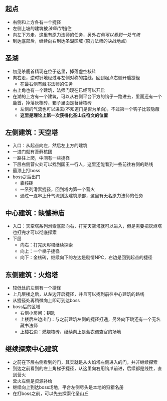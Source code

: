 ## 起点
- 右侧和上方各有一个捷径
- 左侧上坡的建筑被*法师门1*挡住
- 向左下方走，这里有原力法师的任务，另外*右侧可以看到一处气流*
- 到达底部后，继续向右到达圣湖区域 (原力法师的决战地点)

## 圣湖
- 初见杀鹿首精现在位于这里，掉落虚空核砖
- 向右走，逆时针地经过与左侧对称的路线，回到起点右侧开启捷径
	- 在最右侧有藏书法师的任务
- 右上角也有一个建筑，法师门现在已经可以开启
- 在湖的上方有一个建筑，可以从右侧平台下方的钩子一路进去，里面还有一个鹿首，掉落灰核砖，箱子里面是苔藓核砖
	- 左侧的气流也可以进去(不知道门是否为单向)，不过第一个钩子比较隐蔽
	- **这里是理论上第一次获得化圣山丘符文的位置**

## 左侧建筑：天空塔
- 入口：从起点向左，然后左上方的建筑
- 一进门就有苔藓核团
- 一路往上爬，中间有一些捷径
- 下层右侧营火处可以找到国王一行人，这里还能看到一些前往右侧的路线
- 最顶上打boss
- boss之后出门
	- 霜核砖
	- 一系列滑索捷径，回到塔内第一个营火
	- 通过一连串上升气流到达建筑顶部，这里有无名原力法师的任务

## 中心建筑：缺憾神庙
- 入口：天空塔系列滑索底部向右，打完天空塔就可以进入，但是需要把灰烬塔也打完才可以彻底探索
- 下层
	- 向右：打完灰烬塔继续探索
	- 向上：一个梯子捷径
	- 向下：金核砖，继续向下的左边是剧情NPC，右边是回到起点的捷径

## 东侧建筑：火焰塔
- 较低处的左侧有一个捷径
- 上几层楼之后，从左边开启捷径，并且可以找到前往中心建筑的路线
- 从捷径处再稍微向上即可到达boss
- boss后的区域
	- 右侧小房间：钥匙
	- 上楼后左边出门：与之前建筑左侧的捷径打通，另外向下跳还有一个无名藏书法师
	- 上楼右边：燃烧核砖，继续向上是蓝衣调查官的场地

## 继续探索中心建筑
- 之前在下层右侧看到的门，其实就是从火焰塔左侧进入的门，并非继续探索
- 到达之前看到的左上角梯子捷径，从这里向右用钩爪前进，后续都是线性，直到营火
- 营火左侧是资源补给
- 继续向上到达boss场地，平台左侧尽头是本地的狩猎名册
- 在打boss之前，可以先去探索化圣山丘
